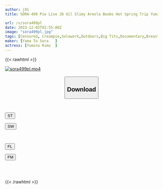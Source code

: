 ```yaml
---
author: j91
title: SORA-499 Pie Live JD Oil Slimy Areola Boobs Hot Spring Trip Yumino Rimu (21 Years Old)

url: /v/sora499pl
date: 2023-12-02T02:55:00Z
image: "sora499pl.jpg"
tags: [Censored, Creampie,Solowork,Outdoors,Big Tits,Documentary,Breast Peeker	]
maker: [Yama To Sora   ]
actress: [Yumino Rimu  ]
---
```



{{< rawhtml >}}

<div class="video" data-videoid="MqzeBjYDoRHdvq">
    <a href="javascript:;">
        <img src="/v/sora499pl/sora499pl.jpg" width="WIDTH" height="HEIGHT" alt="sora499pl.mp4" loading="lazy">
    </a>
</div>

<script type="text/javascript" src="https://j91.asia/asset/on-demand-st.js"></script>

<br>
  <link rel="stylesheet" href="https://j91.asia/asset/bs5.css">
  
  <center>
  <button class="btn btn-primary" type="button" data-bs-toggle="collapse" data-bs-target=".multi-collapse" aria-expanded="false" aria-controls="multiCollapseExample1 multiCollapseExample2"><h2>Download</h2></button></center>
</p>
<div class="row">
  <div class="col">
    <div class="collapse multi-collapse" id="multiCollapseExample1">
      <div class="card card-body">
	      	      <br>
<div class="buttons">  
<p><a href="https://streamtape.to/v/MqzeBjYDoRHdvq" target="_blank"><button class="btn-hover color-3"><i class="fa fa-download"></i> ST</button></a></p>
<p><a href="https://flaswish.com/wstnhl9svf70" target="_blank"><button class="btn-hover color-2"><i class="fa fa-download"></i> SW</button></a></p></div>
    </div>
  </div>
</div>
  <div class="col">
    <div class="collapse multi-collapse" id="multiCollapseExample2">
      <div class="card card-body">
	      <br>
<div class="buttons">
<p><a href="javascript:;" target="_blank"><button class="btn-hover color-9"><i class="fa fa-download"></i> FL</button></a></p>
<p><a href="javascript:;" target="_blank"><button class="btn-hover color-8"><i class="fa fa-download"></i> FM</button></a></p></div>
<br><br>
      </div>
    </div>
  </div>
</div>

{{< /rawhtml >}}